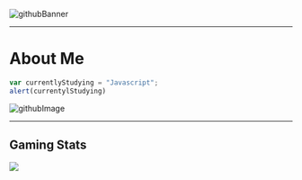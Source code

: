 <!--
**Alex-z01/Alex-z01** is a ✨ _special_ ✨ repository because its `README.md` (this file) appears on your GitHub profile.

Here are some ideas to get you started:

- 🔭 I’m currently working on ...
- 🌱 I’m currently learning ...
- 👯 I’m looking to collaborate on ...
- 🤔 I’m looking for help with ...
- 💬 Ask me about ...
- 📫 How to reach me: ...
- 😄 Pronouns: ...
- ⚡ Fun fact: ...
-->

![githubBanner](https://user-images.githubusercontent.com/69604949/165014619-b3059202-9abd-4f30-856b-de5f1d9ad531.gif)

* * *

<h1> About Me </h1>

```javascript
var currentlyStudying = "Javascript";
alert(currentylStudying)
```

![githubImage](logomakr.com/app/7ORE3Z)

* * *

<h2> Gaming Stats </h2>
<img src="https://steam-stat.vercel.app/api?profileName=zchicken"/>



